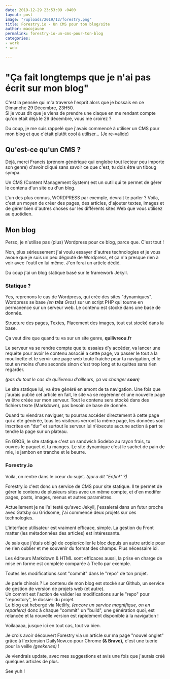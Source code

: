 ```yaml
---
date: 2019-12-29 23:53:09 -0400
layout: post
image: "/uploads/2019/12/forestry.png"
title: Forestry.io - Un CMS pour ton blog/site
author: macojaune
permalink: forestry-io-un-cms-pour-ton-blog
categories:
- work
- web

---
```

# "Ça fait longtemps que je n'ai pas écrit sur mon blog"

C'est la pensée qui m'a traversé l'esprit alors que je bossais en ce Dimanche 29 Décembre,  23H50.  
Si je vous dit que je viens de prendre une claque en me rendant compte qu'on était déjà le 29 décembre, vous me croirez ?

Du coup, je me suis rappelé que j'avais commencé à utiliser un CMS pour mon blog et que c'était plutôt cool à utiliser… (Je re-valide)

## Qu'est-ce qu'un CMS ?

Déjà, merci Francis (prénom générique qui englobe tout lecteur peu importe son genre) d'avoir cliqué sans savoir ce que c'est, tu dois être un tiboug sympa.

Un CMS (Content Management System) est un outil qui te permet de gérer le contenu d'un site ou d'un blog.

L'un des plus connus, WORDPRESS par exemple, devrait te parler ? Voila, c'est un moyen de créer des pages, des articles, d'ajouter textes, images et de gérer bien d'autres choses sur les différents sites Web que vous utilisez au quotidien.

## Mon blog

Perso, je n'utilise pas (plus) Wordpress pour ce blog, parce que. C'est tout !

Non, plus sérieusement j'ai voulu essayer d'autres technologies et je vous avoue que je suis un peu dégouté de Wordpress, et ça n'a presque rien à voir avec l'outil en lui même. J'en ferai un article dédié.

Du coup j'ai un blog statique basé sur le framework Jekyll.

### Statique ?

Yes, reprenons le cas de Wordpress, qui crée des sites "dynamiques". Wordpress se base _(en **très** Gros)_ sur un script PHP qui tourne en permanence sur un serveur web. Le contenu est stocké dans une base de donnée.

Structure des pages, Textes, Placement des images, tout est stocké dans la base.

Ça veut dire que quand tu va sur un site genre, **quilivreou.fr**

Le serveur va se rendre compte que tu essaies d'y accéder, va lancer une requête pour avoir le contenu associé a cette page, va passer le tout a la moulinette et te servir une page web toute fraiche pour ta navigation, et le tout en moins d'une seconde sinon c'est trop long et tu quittes sans rien regarder.

_(pas du tout le cas de quilivreou d'ailleurs, ça va changer **soon**)_

Le site statique lui, va être généré en amont de ta navigation. Une fois que j'aurais publié cet article en fait, le site va se regéréner et une nouvelle page va être créée sur mon serveur. Tout le contenu sera stocké dans des fichiers texte (Markdown), pas besoin de base de donnée.

Quand tu viendras naviguer, tu pourras accéder directement à cette page qui a été générée, tous les visiteurs verront la même page, les données sont inscrites en "dur" et surtout le serveur lui n'éxecute aucune action à part te tendre la page sur un plateau.

En GROS, le site statique c'est un sandwich Sodebo au rayon frais, tu ouvres le paquet et tu manges. Le site dynamique c'est le sachet de pain de mie, le jambon en tranche et le beurre.

### Forestry.io

Voila, on rentre dans le cœur du sujet. _(qui a dit "Enfin!" ?)_ 

Forestry.io c'est donc un service de CMS pour site statique. Il te permet de gérer le contenu de plusieurs sites avec un même compte, et d'en modifer pages, posts, images, menus et autres paramètres.

Actuellement je ne l'ai testé qu'avec Jekyll, j'essaierai dans un futur proche avec Gatsby ou Gridsome, j'ai commencé deux projets sur ces technologies.

L'interface utilisateur est vraiment efficace, simple. La gestion du Front matter (les métadonnées des articles) est intéressante. 

Je sais que j'étais obligé de copier/coller le bloc depuis un autre article pour ne rien oublier et me souvenir du format des champs. Plus nécessaire ici.

Les éditeurs Markdown & HTML sont efficaces aussi, la prise en charge de mise en forme est complète comparée à Trello par exemple. 

Toutes les modifications sont "commit" dans le "repo" de ton projet.

Je parle chinois ? Le contenu de mon blog est stocké sur Github, un service de gestion de version de projets web (et autre).   
Un commit est l'action de valider les modifications sur le "repo" pour "repository", le dossier du projet.  
Le blog est hebergé via Netlify, _(encore un service magnifique, on en reparlera)_ donc à chaque "commit" un "build", une génération quoi, est relancée et la nouvelle version est rapidement disponible à la navigation !

Voilaaaaa, jusque ici en tout cas, tout va bien.

Je crois avoir découvert Forestry via un article sur ma page "nouvel onglet" grâce à l'extension DailyNow.co pour Chrome **(& Brave),** c'est une tuerie pour la veille _(geekeries)_ !

Je viendrais update, avec mes suggestions et avis une fois que j'aurais créé quelques articles de plus.

See yuh !
